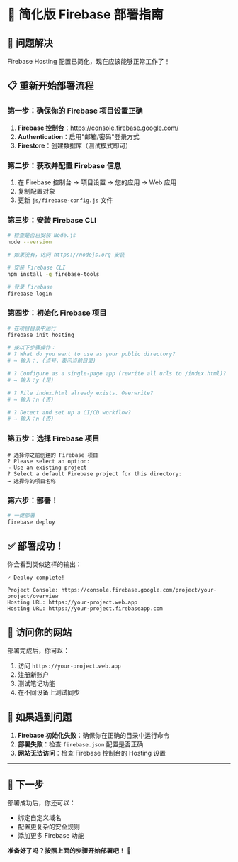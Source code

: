# 🚀 简化版 Firebase 部署指南

## 🎯 **问题解决**

Firebase Hosting 配置已简化，现在应该能够正常工作了！

## 📋 **重新开始部署流程**

### 第一步：确保你的 Firebase 项目设置正确

1. **Firebase 控制台**：https://console.firebase.google.com/
2. **Authentication**：启用"邮箱/密码"登录方式
3. **Firestore**：创建数据库（测试模式即可）

### 第二步：获取并配置 Firebase 信息

1. 在 Firebase 控制台 → 项目设置 → 您的应用 → Web 应用
2. 复制配置对象
3. 更新 `js/firebase-config.js` 文件

### 第三步：安装 Firebase CLI

```bash
# 检查是否已安装 Node.js
node --version

# 如果没有，访问 https://nodejs.org 安装

# 安装 Firebase CLI
npm install -g firebase-tools

# 登录 Firebase
firebase login
```

### 第四步：初始化 Firebase 项目

```bash
# 在项目目录中运行
firebase init hosting

# 按以下步骤操作：
# ? What do you want to use as your public directory?
# → 输入：. (点号，表示当前目录)

# ? Configure as a single-page app (rewrite all urls to /index.html)?
# → 输入：y (是)

# ? File index.html already exists. Overwrite?
# → 输入：n (否)

# ? Detect and set up a CI/CD workflow?
# → 输入：n (否)
```

### 第五步：选择 Firebase 项目

```
# 选择你之前创建的 Firebase 项目
? Please select an option:
→ Use an existing project
? Select a default Firebase project for this directory:
→ 选择你的项目名称
```

### 第六步：部署！

```bash
# 一键部署
firebase deploy
```

## ✅ **部署成功！**

你会看到类似这样的输出：
```
✓ Deploy complete!

Project Console: https://console.firebase.google.com/project/your-project/overview
Hosting URL: https://your-project.web.app
Hosting URL: https://your-project.firebaseapp.com
```

## 🎉 **访问你的网站**

部署完成后，你可以：
1. 访问 `https://your-project.web.app`
2. 注册新账户
3. 测试笔记功能
4. 在不同设备上测试同步

## 🔧 **如果遇到问题**

1. **Firebase 初始化失败**：确保你在正确的目录中运行命令
2. **部署失败**：检查 `firebase.json` 配置是否正确
3. **网站无法访问**：检查 Firebase 控制台的 Hosting 设置

---

## 📱 **下一步**

部署成功后，你还可以：
- 绑定自定义域名
- 配置更复杂的安全规则
- 添加更多 Firebase 功能

**准备好了吗？按照上面的步骤开始部署吧！** 🚀